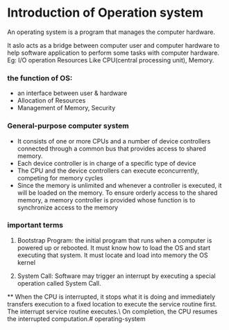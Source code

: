 # Introduction of Operation system

An operating system is a program that manages the computer hardware.

It aslo acts as a bridge between computer user and computer hardware to help software application to perform some tasks with computer hardware. Eg: I/O operation Resources Like CPU(central processing unit), Memory.

### the function of OS:
- an interface  between user & hardware
- Allocation of Resources
- Management of Memory, Security

### General-purpose computer system
- It consists of  one or more CPUs and a number of device controllers connected through a common bus that provides access to shared memory.
- Each device controller is in charge of a specific type of device
- The CPU and the device controllers can execute econcurrently, competing for memory cycles
- Since the memory is unlimited and whenever a controller is executed, it will be loaded on the memory. To ensure orderly access to the shared memory, a memory controller is provided whose function is to synchronize access to the memory

### important terms
1. Bootstrap Program: the initial program that runs when a computer is powered up or rebooted. It must know how to load the OS and start executing that system. It must locate and load into memory the OS kernel

2. System Call: Software may trigger an interrupt by executing a special operation called System Call.

** When the CPU is interrupted, it stops what it is doing and immediately transfers execution to a fixed location to execute the service routine first.
The interrupt service routine executes.\\
On completion, the CPU resumes the interrupted computation.# operating-system
